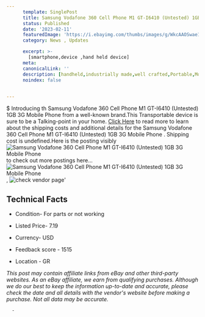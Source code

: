 ```yaml
---
      template: SinglePost
      title: Samsung Vodafone 360 Cell Phone M1 GT-I6410 (Untested) 1GB 3G Mobile Phone 
      status: Published
      date: '2023-02-11'
      featuredImage: 'https://i.ebayimg.com/thumbs/images/g/WkcAAOSwae1jL-GK/s-l225.jpg'
      category: News , Updates

      excerpt: >-
        [smartphone,device ,hand held device]
      meta:
      canonicalLink: ''
      description: [handheld,industrially made,well crafted,Portable,Mobile,Compact,Convenient,Lightweight,Maneuverable,Man-portable,Miniature,Carriable,Hand-held,Light,Holdable,Transportable,Mobile device,Pocket-sized,On-the-go,Wireless,Cordless,Compact size,Convenient size, smartphone,device ,hand held device]
      noindex: false
      

---
```

$
      Introducing th Samsung Vodafone 360 Cell Phone M1 GT-I6410 (Untested) 1GB 3G Mobile Phone  from a well-known brand.This Transportable device  is sure to be a Talking-point in your home. [Click Here](https://www.ebay.com/itm/225356850875?hash=item347850a6bb%3Ag%3AWkcAAOSwae1jL-GK&mkevt=1&mkcid=1&mkrid=711-53200-19255-0&campid=%253CePNCampaignId%253E&customid=%253CreferenceId%253E&toolid=10049) to read more to learn about the shipping costs and additional details for the Samsung Vodafone 360 Cell Phone M1 GT-I6410 (Untested) 1GB 3G Mobile Phone . Shipping cost is undefined.Here is the posting visibly ![Samsung Vodafone 360 Cell Phone M1 GT-I6410 (Untested) 1GB 3G Mobile Phone ](https://i.ebayimg.com/thumbs/images/g/WkcAAOSwae1jL-GK/s-l225.jpg) to check out more postings here... ![Samsung Vodafone 360 Cell Phone M1 GT-I6410 (Untested) 1GB 3G Mobile Phone ](https://i.ebayimg.com/images/g/WkcAAOSwae1jL-GK/s-l1600.jpg), ![check vendor page](https://origin-galleryplus.ebayimg.com/ws/web/225356850875_2_0_1/225x225.jpg,https://origin-galleryplus.ebayimg.com/ws/web/225356850875_3_0_1/225x225.jpg,https://origin-galleryplus.ebayimg.com/ws/web/225356850875_4_0_1/225x225.jpg,https://origin-galleryplus.ebayimg.com/ws/web/225356850875_5_0_1/225x225.jpg,https://origin-galleryplus.ebayimg.com/ws/web/225356850875_6_0_1/225x225.jpg,https://origin-galleryplus.ebayimg.com/ws/web/225356850875_7_0_1/225x225.jpg,https://origin-galleryplus.ebayimg.com/ws/web/225356850875_8_0_1/225x225.jpg,https://origin-galleryplus.ebayimg.com/ws/web/225356850875_9_0_1/225x225.jpg,https://origin-galleryplus.ebayimg.com/ws/web/225356850875_10_0_1/225x225.jpg,https://origin-galleryplus.ebayimg.com/ws/web/225356850875_11_0_1/225x225.jpg)'

      

 ## Technical Facts 



     
      

 - Condition- For parts or not working 


      

 - Listed Price- 7.19 


      

 - Currency- USD 


      

 - Feedback score - 1515 


      

 - Location - GR 


      
      

 *_This post may contain affiliate links from eBay and other third-party websites. As an eBay affiliate, we earn from qualifying purchases. Although we do our best to keep the information up-to-date and accurate, please check the date and all details with the vendor's website before making a purchase. Not all data may be accurate._*




      -
